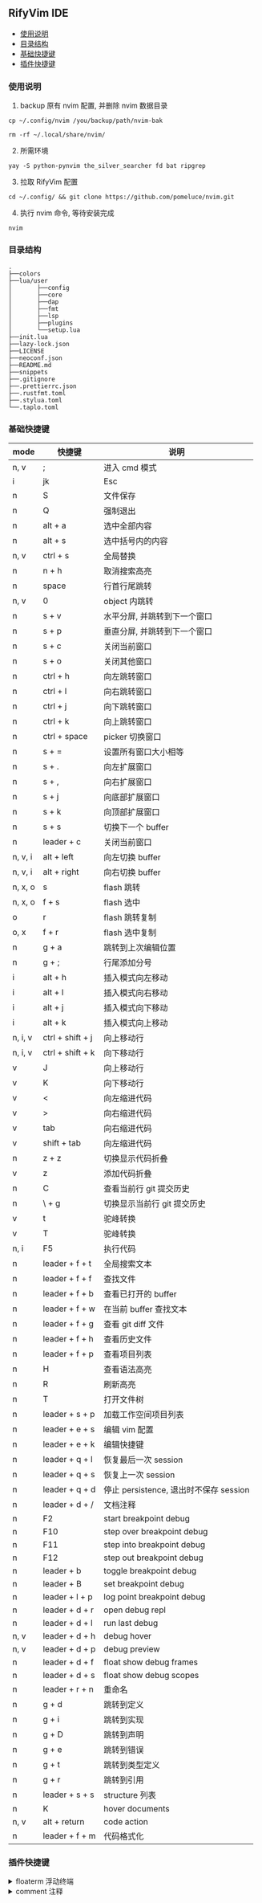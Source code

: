 ## RifyVim IDE

<!-- markdown-toc GFM -->

* [使用说明](#使用说明)
* [目录结构](#目录结构)
* [基础快捷键](#基础快捷键)
* [插件快捷键](#插件快捷键)

<!-- markdown-toc -->

### 使用说明

1. backup 原有 nvim 配置, 并删除 nvim 数据目录

```
cp ~/.config/nvim /you/backup/path/nvim-bak

rm -rf ~/.local/share/nvim/
```

2. 所需环境

```
yay -S python-pynvim the_silver_searcher fd bat ripgrep
```

3. 拉取 RifyVim 配置

```shell
cd ~/.config/ && git clone https://github.com/pomeluce/nvim.git
```

4. 执行 nvim 命令, 等待安装完成

```
nvim
```

### 目录结构

```
.
├──colors
├──lua/user
│       ├──config
│       ├──core
│       ├──dap
│       ├──fmt
│       ├──lsp
│       ├──plugins
│       └──setup.lua
├──init.lua
├──lazy-lock.json
├──LICENSE
├──neoconf.json
├──README.md
├──snippets
├──.gitignore
├──.prettierrc.json
├──.rustfmt.toml
├──.stylua.toml
└──.taplo.toml
```

### 基础快捷键

| mode    | 快捷键           | 说明                                   |
| ------- | ---------------- | -------------------------------------- |
| n, v    | ;                | 进入 cmd 模式                          |
| i       | jk               | Esc                                    |
| n       | S                | 文件保存                               |
| n       | Q                | 强制退出                               |
| n       | alt + a          | 选中全部内容                           |
| n       | alt + s          | 选中括号内的内容                       |
| n, v    | ctrl + s         | 全局替换                               |
| n       | n + h            | 取消搜索高亮                           |
| n       | space            | 行首行尾跳转                           |
| n, v    | 0                | object 内跳转                          |
| n       | s + v            | 水平分屏, 并跳转到下一个窗口           |
| n       | s + p            | 垂直分屏, 并跳转到下一个窗口           |
| n       | s + c            | 关闭当前窗口                           |
| n       | s + o            | 关闭其他窗口                           |
| n       | ctrl + h         | 向左跳转窗口                           |
| n       | ctrl + l         | 向右跳转窗口                           |
| n       | ctrl + j         | 向下跳转窗口                           |
| n       | ctrl + k         | 向上跳转窗口                           |
| n       | ctrl + space     | picker 切换窗口                        |
| n       | s + =            | 设置所有窗口大小相等                   |
| n       | s + .            | 向左扩展窗口                           |
| n       | s + ,            | 向右扩展窗口                           |
| n       | s + j            | 向底部扩展窗口                         |
| n       | s + k            | 向顶部扩展窗口                         |
| n       | s + s            | 切换下一个 buffer                      |
| n       | leader + c       | 关闭当前窗口                           |
| n, v, i | alt + left       | 向左切换 buffer                        |
| n, v, i | alt + right      | 向右切换 buffer                        |
| n, x, o | s                | flash 跳转                             |
| n, x, o | f + s            | flash 选中                             |
| o       | r                | flash 跳转复制                         |
| o, x    | f + r            | flash 选中复制                         |
| n       | g + a            | 跳转到上次编辑位置                     |
| n       | g + ;            | 行尾添加分号                           |
| i       | alt + h          | 插入模式向左移动                       |
| i       | alt + l          | 插入模式向右移动                       |
| i       | alt + j          | 插入模式向下移动                       |
| i       | alt + k          | 插入模式向上移动                       |
| n, i, v | ctrl + shift + j | 向上移动行                             |
| n, i, v | ctrl + shift + k | 向下移动行                             |
| v       | J                | 向上移动行                             |
| v       | K                | 向下移动行                             |
| v       | <                | 向左缩进代码                           |
| v       | >                | 向右缩进代码                           |
| v       | tab              | 向右缩进代码                           |
| v       | shift + tab      | 向左缩进代码                           |
| n       | z + z            | 切换显示代码折叠                       |
| v       | z                | 添加代码折叠                           |
| n       | C                | 查看当前行 git 提交历史                |
| n       | \ + g            | 切换显示当前行 git 提交历史            |
| v       | t                | 驼峰转换                               |
| v       | T                | 驼峰转换                               |
| n, i    | F5               | 执行代码                               |
| n       | leader + f + t   | 全局搜索文本                           |
| n       | leader + f + f   | 查找文件                               |
| n       | leader + f + b   | 查看已打开的 buffer                    |
| n       | leader + f + w   | 在当前 buffer 查找文本                 |
| n       | leader + f + g   | 查看 git diff 文件                     |
| n       | leader + f + h   | 查看历史文件                           |
| n       | leader + f + p   | 查看项目列表                           |
| n       | H                | 查看语法高亮                           |
| n       | R                | 刷新高亮                               |
| n       | T                | 打开文件树                             |
| n       | leader + s + p   | 加载工作空间项目列表                   |
| n       | leader + e + s   | 编辑 vim 配置                          |
| n       | leader + e + k   | 编辑快捷键                             |
| n       | leader + q + l   | 恢复最后一次 session                   |
| n       | leader + q + s   | 恢复上一次 session                     |
| n       | leader + q + d   | 停止 persistence, 退出时不保存 session |
| n       | leader + d + /   | 文档注释                               |
| n       | F2               | start breakpoint debug                 |
| n       | F10              | step over breakpoint debug             |
| n       | F11              | step into breakpoint debug             |
| n       | F12              | step out breakpoint debug              |
| n       | leader + b       | toggle breakpoint debug                |
| n       | leader + B       | set breakpoint debug                   |
| n       | leader + l + p   | log point breakpoint debug             |
| n       | leader + d + r   | open debug repl                        |
| n       | leader + d + l   | run last debug                         |
| n, v    | leader + d + h   | debug hover                            |
| n, v    | leader + d + p   | debug preview                          |
| n       | leader + d + f   | float show debug frames                |
| n       | leader + d + s   | float show debug scopes                |
| n       | leader + r + n   | 重命名                                 |
| n       | g + d            | 跳转到定义                             |
| n       | g + i            | 跳转到实现                             |
| n       | g + D            | 跳转到声明                             |
| n       | g + e            | 跳转到错误                             |
| n       | g + t            | 跳转到类型定义                         |
| n       | g + r            | 跳转到引用                             |
| n       | leader + s + s   | structure 列表                         |
| n       | K                | hover documents                        |
| n, v    | alt + return     | code action                            |
| n       | leader + f + m   | 代码格式化                             |

### 插件快捷键

<details>
<summary style="cursor: pointer;">floaterm 浮动终端</summary>

| mode | 快捷键   | 说明                   |
| ---- | -------- | ---------------------- |
| n    | ctrl + b | 打开数据库 ui          |
| n    | ctrl + p | 打开 ranger 文件管理器 |
| n    | ctrl + t | 打开浮动终端           |

</details>

<details>
<summary style="cursor: pointer;">comment 注释</summary>

| mode  | 快捷键              | 说明     |
| ----- | ------------------- | -------- |
| n, v  | leader + /          | 单行注释 |
| n , v | leader + leader + / | 多行注释 |

</details>
